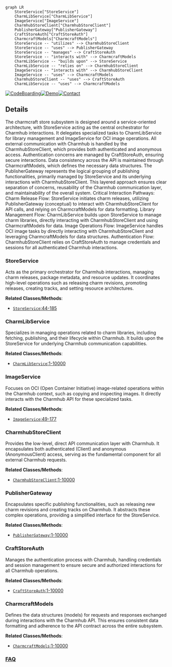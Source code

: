 ```mermaid
graph LR
    StoreService["StoreService"]
    CharmLibService["CharmLibService"]
    ImageService["ImageService"]
    CharmhubStoreClient["CharmhubStoreClient"]
    PublisherGateway["PublisherGateway"]
    CraftStoreAuth["CraftStoreAuth"]
    CharmcraftModels["CharmcraftModels"]
    StoreService -- "utilizes" --> CharmhubStoreClient
    StoreService -- "uses" --> PublisherGateway
    StoreService -- "manages" --> CraftStoreAuth
    StoreService -- "interacts with" --> CharmcraftModels
    CharmLibService -- "builds upon" --> StoreService
    CharmLibService -- "relies on" --> CharmhubStoreClient
    ImageService -- "interacts with" --> CharmhubStoreClient
    ImageService -- "uses" --> CharmcraftModels
    CharmhubStoreClient -- "uses" --> CraftStoreAuth
    CharmLibService -- "uses" --> CharmcraftModels
```

[![CodeBoarding](https://img.shields.io/badge/Generated%20by-CodeBoarding-9cf?style=flat-square)](https://github.com/CodeBoarding/CodeBoarding)[![Demo](https://img.shields.io/badge/Try%20our-Demo-blue?style=flat-square)](https://www.codeboarding.org/demo)[![Contact](https://img.shields.io/badge/Contact%20us%20-%20contact@codeboarding.org-lightgrey?style=flat-square)](mailto:contact@codeboarding.org)

## Details

The charmcraft store subsystem is designed around a service-oriented architecture, with StoreService acting as the central orchestrator for Charmhub interactions. It delegates specialized tasks to CharmLibService for library management and ImageService for OCI image operations. All external communication with Charmhub is handled by the CharmhubStoreClient, which provides both authenticated and anonymous access. Authentication concerns are managed by CraftStoreAuth, ensuring secure interactions. Data consistency across the API is maintained through CharmcraftModels, which defines the necessary data structures. The PublisherGateway represents the logical grouping of publishing functionalities, primarily managed by StoreService and its underlying interactions with CharmhubStoreClient. This layered approach ensures clear separation of concerns, reusability of the Charmhub communication layer, and maintainability of the overall system. Critical Interaction Pathways: Charm Release Flow: StoreService initiates charm releases, utilizing PublisherGateway (conceptual) to interact with CharmhubStoreClient for API calls, and relying on CharmcraftModels for data formatting. Library Management Flow: CharmLibService builds upon StoreService to manage charm libraries, directly interacting with CharmhubStoreClient and using CharmcraftModels for data. Image Operations Flow: ImageService handles OCI image tasks by directly interacting with CharmhubStoreClient and leveraging CharmcraftModels for data structures. Authentication Flow: CharmhubStoreClient relies on CraftStoreAuth to manage credentials and sessions for all authenticated Charmhub interactions.

### StoreService
Acts as the primary orchestrator for Charmhub interactions, managing charm releases, package metadata, and resource updates. It coordinates high-level operations such as releasing charm revisions, promoting releases, creating tracks, and setting resource architectures.


**Related Classes/Methods**:

- <a href="https://github.com/canonical/charmcraft/blob/main/charmcraft/services/store.py#L44-L185" target="_blank" rel="noopener noreferrer">`StoreService`:44-185</a>


### CharmLibService
Specializes in managing operations related to charm libraries, including fetching, publishing, and their lifecycle within Charmhub. It builds upon the StoreService for underlying Charmhub communication capabilities.


**Related Classes/Methods**:

- <a href="https://github.com/canonical/charmcraft/blob/main/charmcraft/services/charmlibs.py#L1-L10000" target="_blank" rel="noopener noreferrer">`CharmLibService`:1-10000</a>


### ImageService
Focuses on OCI (Open Container Initiative) image-related operations within the Charmhub context, such as copying and inspecting images. It directly interacts with the Charmhub API for these specialized tasks.


**Related Classes/Methods**:

- <a href="https://github.com/canonical/charmcraft/blob/main/charmcraft/services/image.py#L49-L177" target="_blank" rel="noopener noreferrer">`ImageService`:49-177</a>


### CharmhubStoreClient
Provides the low-level, direct API communication layer with Charmhub. It encapsulates both authenticated (Client) and anonymous (AnonymousClient) access, serving as the fundamental component for all external Charmhub requests.


**Related Classes/Methods**:

- <a href="https://github.com/canonical/charmcraft/blob/main/charmcraft/store/client.py#L1-L10000" target="_blank" rel="noopener noreferrer">`CharmhubStoreClient`:1-10000</a>


### PublisherGateway
Encapsulates specific publishing functionalities, such as releasing new charm revisions and creating tracks on Charmhub. It abstracts these complex operations, providing a simplified interface for the StoreService.


**Related Classes/Methods**:

- <a href="https://github.com/canonical/charmcraft/blob/main/charmcraft/services/store.py#L1-L10000" target="_blank" rel="noopener noreferrer">`PublisherGateway`:1-10000</a>


### CraftStoreAuth
Manages the authentication process with Charmhub, handling credentials and session management to ensure secure and authorized interactions for all Charmhub operations.


**Related Classes/Methods**:

- <a href="https://github.com/canonical/charmcraft/blob/main/charmcraft/store/client.py#L1-L10000" target="_blank" rel="noopener noreferrer">`CraftStoreAuth`:1-10000</a>


### CharmcraftModels
Defines the data structures (models) for requests and responses exchanged during interactions with the Charmhub API. This ensures consistent data formatting and adherence to the API contract across the entire subsystem.


**Related Classes/Methods**:

- <a href="https://github.com/canonical/charmcraft/blob/main/charmcraft/store/models.py#L1-L10000" target="_blank" rel="noopener noreferrer">`CharmcraftModels`:1-10000</a>




### [FAQ](https://github.com/CodeBoarding/GeneratedOnBoardings/tree/main?tab=readme-ov-file#faq)